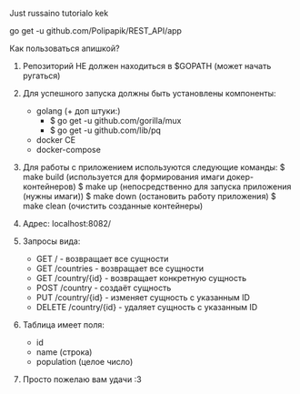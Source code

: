 Just russaino tutorialo kek

go get -u github.com/Polipapik/REST_API/app

Как пользоваться апишкой?
1) Репозиторий НЕ должен находиться в $GOPATH (может начать ругаться)
2) Для успешного запуска должны быть установлены компоненты:
    - golang
        (+ доп штуки:)
        - $ go get -u github.com/gorilla/mux
        - $ go get -u github.com/lib/pq
    - docker CE
    - docker-compose

3) Для работы с приложением используются следующие команды:
    $ make build (используется для формирования имаги докер-контейнеров)
    $ make up (непосредственно для запуска приложения (нужны имаги))
    $ make down (остановить работу приложения)
    $ make clean (очистить созданные контейнеры)

4) Адрес: localhost:8082/
5) Запросы вида:
    - GET / - возвращает все сущности
    - GET /countries - возвращает все сущности
    - GET /country/{id} - возвращает конкретную сущность
    - POST /country - создаёт сущность
    - PUT /country/{id} - изменяет сущность с указанным ID
    - DELETE /country/{id} - удаляет сущность с указанным ID

6) Таблица имеет поля:
    - id
    - name (строка)
    - population (целое число)

7) Просто пожелаю вам удачи :3

